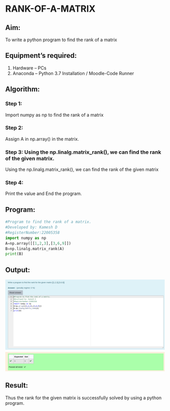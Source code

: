# RANK-OF-A-MATRIX
## Aim:
To write a python program to find the rank of a matrix
## Equipment’s required:
1. 	Hardware – PCs
2. 	Anaconda – Python 3.7 Installation / Moodle-Code Runner
## Algorithm:
### Step 1:
Import numpy as np to find the rank of a matrix

### Step 2:
Assign A in np.array() in the matrix.

### Step 3: Using the np.linalg.matrix_rank(), we can find the rank of the given matrix.
Using the np.linalg.matrix_rank(), we can find the rank of the given matrix

### Step 4:
Print the value and End the program.

## Program:
```python
#Program to find the rank of a matrix.
#Developed by: Kamesh D
#RegisterNumber:22005358
import numpy as np
A=np.array([[1,2,3],[3,6,9]])
B=np.linalg.matrix_rank(A)
print(B)
```
## Output:
![](/Matrix.png)
## Result:
Thus the rank for the given matrix is successfully solved by  using a python program.

